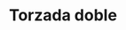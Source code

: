 ---
title: Torzada doble
date: 
draft: false

# descripcion
description : Pulsera de plata ajustable

materials: Plata 925

color: Plateado

dimensions: 6cm (ajustable)

code: 03-09-0058

type: "Pulseras"

categories: []

# Images
# first image will be shown in the product page
images:
  # - image: "images/path_to_image"
  # La ubicacion de las imagenes es imagenes/Pulseras/Pulseras.Plata/03-09-0058-torzada-doble
  - image: "./images/pulseras/plata/03-09-0058-torzada-doble_a.JPG"
  - image: "./images/pulseras/plata/03-09-0058-torzada-doble_b.JPG"
---